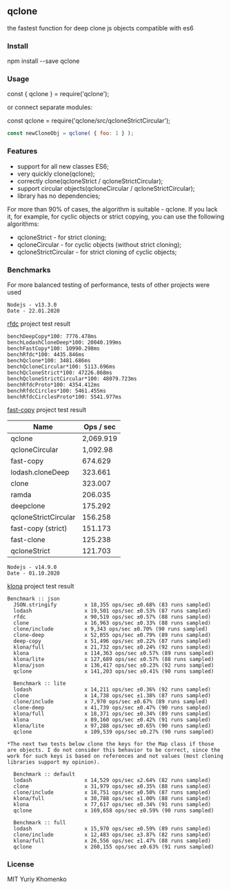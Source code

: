 ## qclone
the fastest function for deep clone js objects compatible with es6

### Install

npm install --save qclone

### Usage

const { qclone } = require('qclone');

or connect separate modules:

const qclone = require('qclone/src/qcloneStrictCircular');

```javascript
const newCloneObj = qclone( { foo: 1 } );
```

### Features

- support for all new classes ES6;
- very quickly clone(qclone);
- correctly clone(qcloneStrict / qcloneStrictCircular);
- support circular objects(qcloneCircular / qcloneStrictCircular);
- library has no dependencies;

For more than 90% of cases, the algorithm is suitable - qclone.
If you lack it, for example, for cyclic objects or strict copying, you can use the following algorithms:
- qcloneStrict - for strict cloning;
- qcloneCircular - for cyclic objects (without strict cloning);
- qcloneStrictCircular - for strict cloning of cyclic objects;

### Benchmarks

For more balanced testing of performance, tests of other projects were used

```
Nodejs - v13.3.0
Date - 22.01.2020
```

[rfdc](https://github.com/davidmarkclements/rfdc) project test result

```
benchDeepCopy*100: 7776.478ms
benchLodashCloneDeep*100: 20040.199ms
benchFastCopy*100: 10990.298ms
benchRfdc*100: 4435.846ms
benchQclone*100: 3481.686ms
benchQcloneCircular*100: 5113.696ms
benchQcloneStrict*100: 47226.868ms
benchQcloneStrictCircular*100: 48079.723ms
benchRfdcProto*100: 4354.412ms
benchRfdcCircles*100: 5461.455ms
benchRfdcCirclesProto*100: 5541.977ms
```

[fast-copy](https://github.com/planttheidea/fast-copy) project test result

| Name                 | Ops / sec |
| -------------------- | --------- |
| qclone               | 2,069.919 |
| qcloneCircular       |  1,092.98 |
| fast-copy            |  674.629  |
| lodash.cloneDeep     |  323.661  |
| clone                |  323.007  |
| ramda                |  206.035  |
| deepclone            |  175.292  |
| qcloneStrictCircular |  156.258  |
| fast-copy (strict)   |  151.173  |
| fast-clone           |  125.238  |
| qcloneStrict         |  121.703  |

```
Nodejs - v14.9.0
Date - 01.10.2020
```

[klona](https://github.com/lukeed/klona) project test result

```
Benchmark :: json
  JSON.stringify         x 18,355 ops/sec ±0.68% (83 runs sampled)
  lodash                 x 19,501 ops/sec ±0.53% (87 runs sampled)
  rfdc                   x 90,519 ops/sec ±0.57% (88 runs sampled)
  clone                  x 16,963 ops/sec ±0.33% (88 runs sampled)
  clone/include          x 9,343 ops/sec ±0.70% (90 runs sampled)
  clone-deep             x 52,055 ops/sec ±0.79% (89 runs sampled)
  deep-copy              x 51,496 ops/sec ±0.22% (87 runs sampled)
  klona/full             x 21,732 ops/sec ±0.24% (92 runs sampled)
  klona                  x 114,363 ops/sec ±0.57% (89 runs sampled)
  klona/lite             x 127,689 ops/sec ±0.57% (88 runs sampled)
  klona/json             x 136,417 ops/sec ±0.23% (92 runs sampled)
  qclone                 x 141,203 ops/sec ±0.41% (90 runs sampled)

  Benchmark :: lite
  lodash                 x 14,211 ops/sec ±0.36% (92 runs sampled)
  clone                  x 14,738 ops/sec ±1.38% (87 runs sampled)
  clone/include          x 7,970 ops/sec ±0.67% (89 runs sampled)
  clone-deep             x 41,739 ops/sec ±0.47% (90 runs sampled)
  klona/full             x 18,371 ops/sec ±0.34% (89 runs sampled)
  klona                  x 89,160 ops/sec ±0.42% (91 runs sampled)
  klona/lite             x 97,288 ops/sec ±0.65% (90 runs sampled)
  qclone                 x 109,539 ops/sec ±0.27% (90 runs sampled)

*The next two tests below clone the keys for the Map class if those are objects. I do not consider this behavior to be correct, since the work for such keys is based on references and not values (most cloning libraries support my opinion).

  Benchmark :: default
  lodash                 x 14,529 ops/sec ±2.64% (82 runs sampled)
  clone                  x 31,979 ops/sec ±0.35% (88 runs sampled)
  clone/include          x 18,751 ops/sec ±0.50% (87 runs sampled)
  klona/full             x 30,788 ops/sec ±1.00% (88 runs sampled)
  klona                  x 77,617 ops/sec ±0.34% (91 runs sampled)
  qclone                 x 169,658 ops/sec ±0.59% (90 runs sampled)

  Benchmark :: full
  lodash                 x 15,970 ops/sec ±0.59% (89 runs sampled)
  clone/include          x 12,483 ops/sec ±3.87% (82 runs sampled)
  klona/full             x 26,556 ops/sec ±1.47% (88 runs sampled)
  qclone                 x 260,155 ops/sec ±0.63% (91 runs sampled)
  ```

### License

MIT Yuriy Khomenko